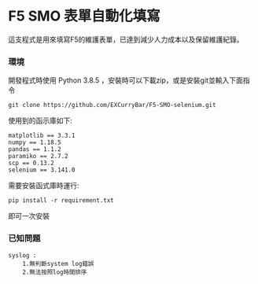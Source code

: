 # F5 SMO 表單自動化填寫
這支程式是用來填寫F5的維護表單，已達到減少人力成本以及保留維護紀錄。
### 環境
開發程式時使用 Python 3.8.5 ，安裝時可以下載zip，或是安裝git並輸入下面指令
    
    git clone https://github.com/EXCurryBar/F5-SMO-selenium.git
使用到的函示庫如下:

    matplotlib == 3.3.1
    numpy == 1.18.5
    pandas == 1.1.2
    paramiko == 2.7.2
    scp == 0.13.2
    selenium == 3.141.0
需要安裝函式庫時運行:

    pip install -r requirement.txt
即可一次安裝

### 已知問題

    syslog : 
        1.無判斷system log錯誤
        2.無法按照log時間排序

